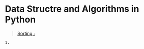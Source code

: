 # Data Structre and Algorithms in Python
> [Sorting :](https://runestone.academy/runestone/books/published/pythonds/SortSearch/sorting.html)

    1. 
